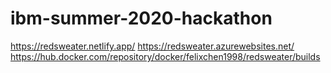 # ibm-summer-2020-hackathon

https://redsweater.netlify.app/
https://redsweater.azurewebsites.net/
https://hub.docker.com/repository/docker/felixchen1998/redsweater/builds

